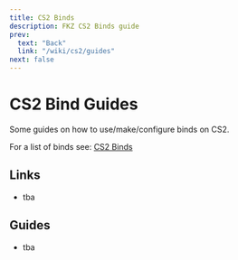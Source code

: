 ```yaml
---
title: CS2 Binds
description: FKZ CS2 Binds guide
prev:
  text: "Back"
  link: "/wiki/cs2/guides"
next: false
---
```


# CS2 Bind Guides

Some guides on how to use/make/configure binds on CS2.

For a list of binds see: [CS2 Binds](/wiki/cs2/binds)

## Links

- tba

## Guides

- tba
